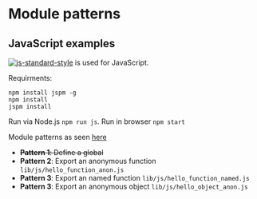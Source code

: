 # Module patterns

## JavaScript examples

[![js-standard-style](https://img.shields.io/badge/code%20style-standard-brightgreen.svg)](http://standardjs.com/) is used for JavaScript.

Requirments:

```
npm install jspm -g
npm install
jspm install
```

Run via Node.js `npm run js`. Run in browser `npm start`

Module patterns as seen [here](https://darrenderidder.github.io/talks/ModulePatterns/#/)
  - ~~**Pattern 1**: Define a global~~
  - **Pattern 2**: Export an anonymous function `lib/js/hello_function_anon.js`
  - **Pattern 3**: Export an named function `lib/js/hello_function_named.js`
  - **Pattern 3**: Export an anonymous object `lib/js/hello_object_anon.js`
